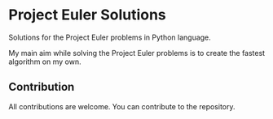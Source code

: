 # Project Euler Solutions
Solutions for the Project Euler problems in Python language.

My main aim while solving the Project Euler problems is to create the fastest algorithm on my own.

## Contribution
All contributions are welcome. You can contribute to the repository.
